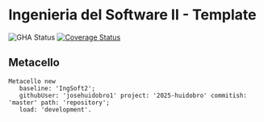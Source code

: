 # Ingenieria del Software II - Template

![GHA Status](https://github.com/josehuidobro1/2025-huidobro/actions/workflows/GHA.yml/badge.svg)
[![Coverage Status](https://coveralls.io/repos/github/josehuidobro1/2025-huidobro/badge.svg?branch=master)](https://coveralls.io/github/josehuidobro1/2025-huidobro?branch=master)

## Metacello

```smalltalk
Metacello new
   baseline: 'IngSoft2';
   githubUser: 'josehuidobro1' project: '2025-huidobro' commitish: 'master' path: 'repository';
   load: 'development'.
```
